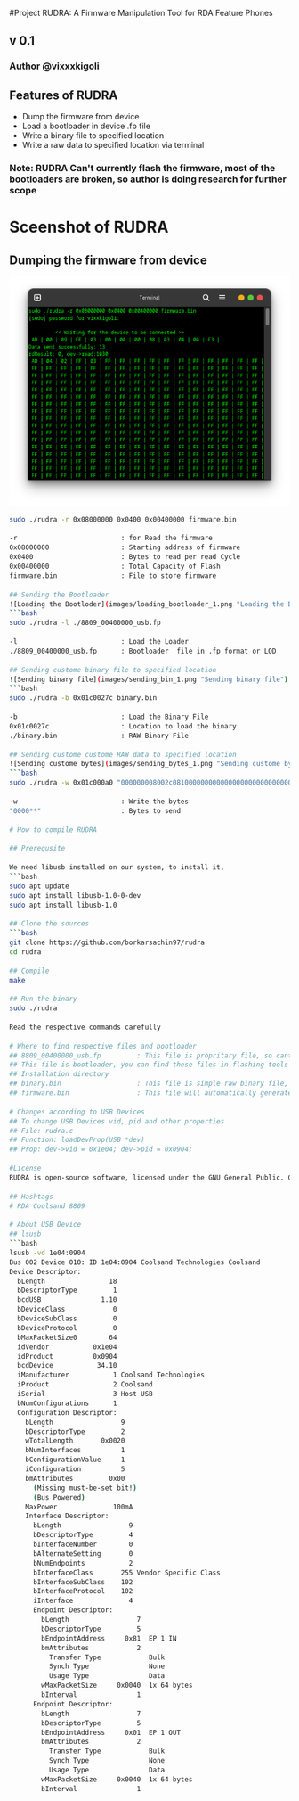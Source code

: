 #Project RUDRA: A Firmware Manipulation Tool for RDA Feature Phones
## v 0.1
### Author @vixxxkigoli

## Features of RUDRA
- Dump the firmware from device
- Load a bootloader in device .fp file
- Write a binary file to specified location
- Write a raw data to specified location via terminal

### Note: RUDRA Can't currently flash the firmware, most of the bootloaders are broken, so author is doing research for further scope

# Sceenshot of RUDRA

## Dumping the firmware from device
![RUDRA Dumping the firmware](images/dumping_firmware_1.png "RUDRA Dumping the firmware")

```bash
sudo ./rudra -r 0x08000000 0x0400 0x00400000 firmware.bin

-r 							: for Read the firmware
0x08000000					: Starting address of firmware
0x0400						: Bytes to read per read Cycle
0x00400000					: Total Capacity of Flash
firmware.bin				: File to store firmware

## Sending the Bootloader
![Loading the Bootloder](images/loading_bootloader_1.png "Loading the Bootloder")
```bash
sudo ./rudra -l ./8809_00400000_usb.fp

-l							: Load the Loader
./8809_00400000_usb.fp		: Bootloader  file in .fp format or LOD

## Sending custome binary file to specified location
![Sending binary file](images/sending_bin_1.png "Sending binary file")
```bash
sudo ./rudra -b 0x01c0027c binary.bin

-b							: Load the Binary File
0x01c0027c					: Location to load the binary
./binary.bin				: RAW Binary File

## Sending custome custome RAW data to specified location
![Sending custome bytes](images/sending_bytes_1.png "Sending custome bytes")
```bash
sudo ./rudra -w 0x01c000a0 "000000008002c08100000000000000000000000000000000"

-w							: Write the bytes
"0000**"					: Bytes to send

# How to compile RUDRA

## Prerequsite

We need libusb installed on our system, to install it,
```bash
sudo apt update
sudo apt install libusb-1.0-0-dev
sudo apt install libusb-1.0

## Clone the sources
```bash
git clone https://github.com/borkarsachin97/rudra
cd rudra

## Compile
make

## Run the binary
sudo ./rudra

Read the respective commands carefully

# Where to find respective files and bootloader
## 8809_00400000_usb.fp			: This file is propritary file, so cant share it
## This file is bootloader, you can find these files in flashing tools and Miracle Box or CM2/RDA 
## Installation directory
## binary.bin					: This file is simple raw binary file, you can read firmware and store it
## firmware.bin					: This file will automatically generate while reading firmware

# Changes according to USB Devices
## To change USB Devices vid, pid and other properties
## File: rudra.c
## Function: loadDevProp(USB *dev)
## Prop: dev->vid = 0x1e04; dev->pid = 0x0904;

#License
RUDRA is open-source software, licensed under the GNU General Public. Contributions and suggestions are welcome!

## Hashtags
# RDA Coolsand 8809 

# About USB Device
## lsusb
```bash
lsusb -vd 1e04:0904
Bus 002 Device 010: ID 1e04:0904 Coolsand Technologies Coolsand
Device Descriptor:
  bLength                18
  bDescriptorType         1
  bcdUSB               1.10
  bDeviceClass            0 
  bDeviceSubClass         0 
  bDeviceProtocol         0 
  bMaxPacketSize0        64
  idVendor           0x1e04 
  idProduct          0x0904 
  bcdDevice           34.10
  iManufacturer           1 Coolsand Technologies
  iProduct                2 Coolsand
  iSerial                 3 Host USB
  bNumConfigurations      1
  Configuration Descriptor:
    bLength                 9
    bDescriptorType         2
    wTotalLength       0x0020
    bNumInterfaces          1
    bConfigurationValue     1
    iConfiguration          5 
    bmAttributes         0x00
      (Missing must-be-set bit!)
      (Bus Powered)
    MaxPower              100mA
    Interface Descriptor:
      bLength                 9
      bDescriptorType         4
      bInterfaceNumber        0
      bAlternateSetting       0
      bNumEndpoints           2
      bInterfaceClass       255 Vendor Specific Class
      bInterfaceSubClass    102 
      bInterfaceProtocol    102 
      iInterface              4 
      Endpoint Descriptor:
        bLength                 7
        bDescriptorType         5
        bEndpointAddress     0x81  EP 1 IN
        bmAttributes            2
          Transfer Type            Bulk
          Synch Type               None
          Usage Type               Data
        wMaxPacketSize     0x0040  1x 64 bytes
        bInterval               1
      Endpoint Descriptor:
        bLength                 7
        bDescriptorType         5
        bEndpointAddress     0x01  EP 1 OUT
        bmAttributes            2
          Transfer Type            Bulk
          Synch Type               None
          Usage Type               Data
        wMaxPacketSize     0x0040  1x 64 bytes
        bInterval               1

